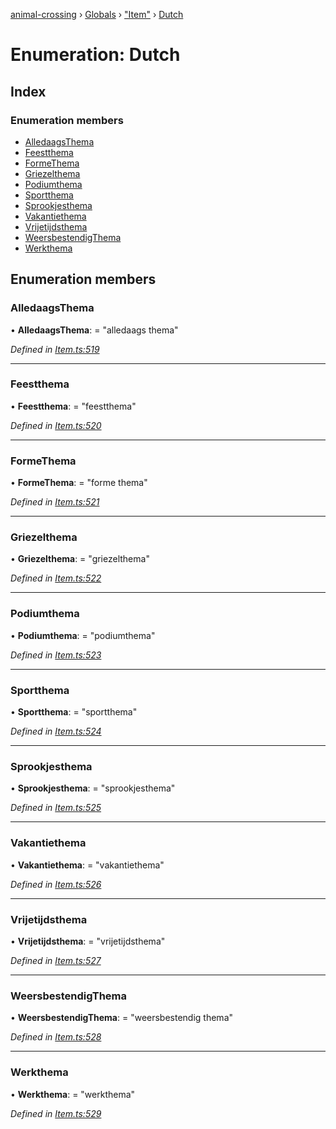 [animal-crossing](../README.md) › [Globals](../globals.md) › ["Item"](../modules/_item_.md) › [Dutch](_item_.dutch.md)

# Enumeration: Dutch

## Index

### Enumeration members

* [AlledaagsThema](_item_.dutch.md#alledaagsthema)
* [Feestthema](_item_.dutch.md#feestthema)
* [FormeThema](_item_.dutch.md#formethema)
* [Griezelthema](_item_.dutch.md#griezelthema)
* [Podiumthema](_item_.dutch.md#podiumthema)
* [Sportthema](_item_.dutch.md#sportthema)
* [Sprookjesthema](_item_.dutch.md#sprookjesthema)
* [Vakantiethema](_item_.dutch.md#vakantiethema)
* [Vrijetijdsthema](_item_.dutch.md#vrijetijdsthema)
* [WeersbestendigThema](_item_.dutch.md#weersbestendigthema)
* [Werkthema](_item_.dutch.md#werkthema)

## Enumeration members

###  AlledaagsThema

• **AlledaagsThema**: = "alledaags thema"

*Defined in [Item.ts:519](https://github.com/Norviah/animal-crossing/blob/415ee2a/module/types/Item.ts#L519)*

___

###  Feestthema

• **Feestthema**: = "feestthema"

*Defined in [Item.ts:520](https://github.com/Norviah/animal-crossing/blob/415ee2a/module/types/Item.ts#L520)*

___

###  FormeThema

• **FormeThema**: = "forme thema"

*Defined in [Item.ts:521](https://github.com/Norviah/animal-crossing/blob/415ee2a/module/types/Item.ts#L521)*

___

###  Griezelthema

• **Griezelthema**: = "griezelthema"

*Defined in [Item.ts:522](https://github.com/Norviah/animal-crossing/blob/415ee2a/module/types/Item.ts#L522)*

___

###  Podiumthema

• **Podiumthema**: = "podiumthema"

*Defined in [Item.ts:523](https://github.com/Norviah/animal-crossing/blob/415ee2a/module/types/Item.ts#L523)*

___

###  Sportthema

• **Sportthema**: = "sportthema"

*Defined in [Item.ts:524](https://github.com/Norviah/animal-crossing/blob/415ee2a/module/types/Item.ts#L524)*

___

###  Sprookjesthema

• **Sprookjesthema**: = "sprookjesthema"

*Defined in [Item.ts:525](https://github.com/Norviah/animal-crossing/blob/415ee2a/module/types/Item.ts#L525)*

___

###  Vakantiethema

• **Vakantiethema**: = "vakantiethema"

*Defined in [Item.ts:526](https://github.com/Norviah/animal-crossing/blob/415ee2a/module/types/Item.ts#L526)*

___

###  Vrijetijdsthema

• **Vrijetijdsthema**: = "vrijetijdsthema"

*Defined in [Item.ts:527](https://github.com/Norviah/animal-crossing/blob/415ee2a/module/types/Item.ts#L527)*

___

###  WeersbestendigThema

• **WeersbestendigThema**: = "weersbestendig thema"

*Defined in [Item.ts:528](https://github.com/Norviah/animal-crossing/blob/415ee2a/module/types/Item.ts#L528)*

___

###  Werkthema

• **Werkthema**: = "werkthema"

*Defined in [Item.ts:529](https://github.com/Norviah/animal-crossing/blob/415ee2a/module/types/Item.ts#L529)*
